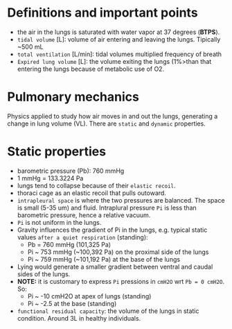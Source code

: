# Definitions and important points
* the air in the lungs is saturated with water vapor at 37 degrees (**BTPS**).
* `tidal volume` [L]: volume of air entering and leaving the lungs. Tipically ~500 mL
* `total ventilation` [L/min]:  tidal volumes multiplied frequency of breath 
* `Expired lung volume` [L]: the volume exiting the lungs (1%>than that entering the lungs because of metabolic use of O2.

# Pulmonary mechanics
Physics applied to study how air moves in and out the lungs, generating a change in lung volume (VL).
There are `static` and `dynamic` properties.

# Static properties
* barometric pressure (Pb): 760 mmHg 
* 1 mmHg = 133.3224 Pa
* lungs tend to collapse because of their `elastic recoil`.
* thoraci cage as an elastic recoil that pulls outoward.
* `intrapleural space` is where the two pressures are balanced. The space is small (5-35 um) and fluid. Intraplural pressure `Pi` is less than barometric pressure, hence a relative vacuum.
* `Pi` is not uniform in the lungs.
* Gravity influences the gradient of Pi in the lungs, e.g. typical static values `after a quiet respiration` (standing): 
    * Pb = 760 mmHg (101,325 Pa)
    * Pi ~ 753 mmHg (~100,392 Pa) on the proximal side of the lungs
    * Pi ~ 759 mmHg (~101,192 Pa) at the base of the lungs
* Lying would generate a smaller gradient between ventral and caudal sides of the lungs.
* **NOTE:** it is customary to express `Pi` pressions in `cmH2O` wrt `Pb = 0 cmH2O`. So:
   * Pi ~ -10 cmH2O at apex of lungs (standing)
   * Pi ~ -2.5 at the base (standing)
* `functional residual capacity`: the volume of the lungs in static condition. Around 3L in healthy individuals.






